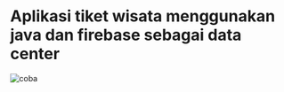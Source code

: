 # Aplikasi tiket wisata menggunakan java dan firebase sebagai data center
![coba](https://user-images.githubusercontent.com/54210017/80895116-7a0c3b00-8d0b-11ea-8bcc-4aa473cc00f1.png)











